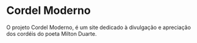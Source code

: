 # Cordel Moderno
O projeto Cordel Moderno, é um site dedicado à divulgação e apreciação dos cordéis do poeta Milton Duarte.

